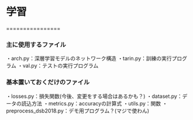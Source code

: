 
# 学習
================

### 主に使用するファイル
・arch.py：深層学習モデルのネットワーク構造
・tarin.py：訓練の実行プログラム
・val.py：テストの実行プログラム

### 基本置いておくだけのファイル
・losses.py：損失関数(今後、変更をする場合はあるかも？)
・dataset.py：データの読込方法
・metrics.py：accuracyの計算式
・utils.py：関数
・preprocess_dsb2018.py：デモ用プログラム？(マジで使わん)





